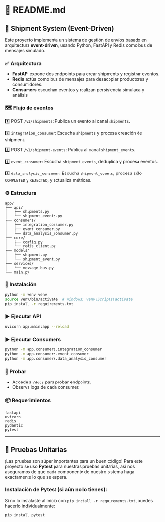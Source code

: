 # 📄 README.md

## 🚚 Shipment System (Event-Driven)

Este proyecto implementa un sistema de gestión de envíos basado en arquitectura **event-driven**, usando Python, FastAPI y Redis como bus de mensajes simulado.

### ✅ Arquitectura

- **FastAPI** expone dos endpoints para crear shipments y registrar eventos.
- **Redis** actúa como bus de mensajes para desacoplar productores y consumidores.
- **Consumers** escuchan eventos y realizan persistencia simulada y análisis.

### 🗺️ Flujo de eventos

1️⃣ POST `/v1/shipments`: Publica un evento al canal `shipments`.

2️⃣ `integration_consumer`: Escucha `shipments` y procesa creación de shipment.

3️⃣ POST `/v1/shipment-events`: Publica al canal `shipment_events`.

4️⃣ `event_consumer`: Escucha `shipment_events`, deduplica y procesa eventos.

5️⃣ `data_analysis_consumer`: Escucha `shipment_events`, procesa sólo `COMPLETED` y `REJECTED`, y actualiza métricas.

### ⚙️ Estructura

```
app/
├── api/
│   ├── shipments.py
│   └── shipment_events.py
├── consumers/
│   ├── integration_consumer.py
│   ├── event_consumer.py
│   └── data_analysis_consumer.py
├── core/
│   ├── config.py
│   └── redis_client.py
├── models/
│   ├── shipment.py
│   └── shipment_event.py
├── services/
│   └── message_bus.py
└── main.py
```

### 🚀 Instalación

```bash
python -m venv venv
source venv/bin/activate  # Windows: venv\Scripts\activate
pip install -r requirements.txt
```

### ▶️ Ejecutar API

```bash
uvicorn app.main:app --reload
```

### ▶️ Ejecutar Consumers

```bash
python -m app.consumers.integration_consumer
python -m app.consumers.event_consumer
python -m app.consumers.data_analysis_consumer
```

### 🧪 Probar

- Accede a `/docs` para probar endpoints.
- Observa logs de cada consumer.

### 📦 Requerimientos

```
fastapi
uvicorn
redis
pydantic
pytest
```

---
## 🧪 Pruebas Unitarias

¡Las pruebas son súper importantes para un buen código! Para este proyecto se uso **Pytest** para nuestras pruebas unitarias, así nos aseguramos de que cada componente de nuestro sistema haga exactamente lo que se espera.

### Instalación de Pytest (si aún no lo tienes):
Si no lo instalaste al inicio con `pip install -r requirements.txt`, puedes hacerlo individualmente:
```bash
pip install pytest
